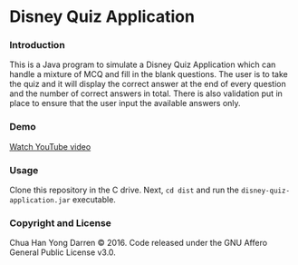 # Disney Quiz Application

### Introduction

This is a Java program to simulate a Disney Quiz Application which can handle a mixture of MCQ and fill in the blank questions. 
The user is to take the quiz and it will display the correct answer at the end of every question and the number of correct answers in total.
There is also validation put in place to ensure that the user input the available answers only. 

### Demo

[Watch YouTube video](https://www.youtube.com/watch?v=HWXmbGgY-as)

### Usage

Clone this repository in the C drive. Next, `cd dist` and run the `disney-quiz-application.jar` executable.

### Copyright and License 

Chua Han Yong Darren © 2016. Code released under the GNU Affero General Public License v3.0.

